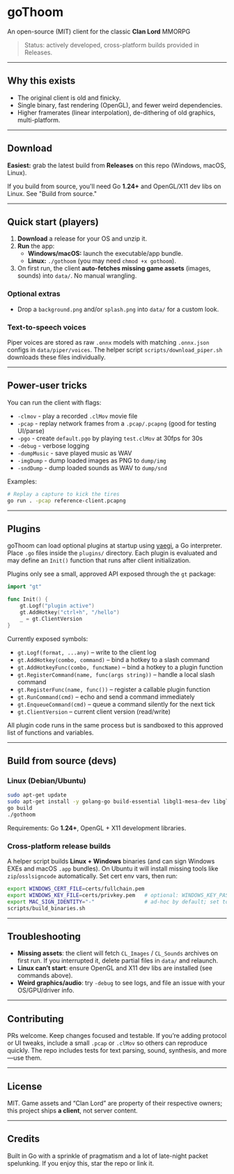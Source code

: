 # goThoom

An open-source (MIT) client for the classic **Clan Lord** MMORPG

> Status: actively developed, cross-platform builds provided in Releases.

---

## Why this exists

- The original client is old and finicky.
- Single binary, fast rendering (OpenGL), and fewer weird dependencies.
- Higher framerates (linear interpolation), de-dithering of old graphics, multi-platform.

---

## Download

**Easiest:** grab the latest build from **Releases** on this repo (Windows, macOS, Linux).

If you build from source, you'll need Go **1.24+** and OpenGL/X11 dev libs on Linux. See "Build from source."

---

## Quick start (players)

1. **Download** a release for your OS and unzip it.  
2. **Run** the app:
   - **Windows/macOS:** launch the executable/app bundle.
   - **Linux:** `./gothoom` (you may need `chmod +x gothoom`).
3. On first run, the client **auto-fetches missing game assets** (images, sounds) into `data/`. No manual wrangling.

### Optional extras
- Drop a `background.png` and/or `splash.png` into `data/` for a custom look.

### Text-to-speech voices
Piper voices are stored as raw `.onnx` models with matching `.onnx.json` configs in `data/piper/voices`. The helper script `scripts/download_piper.sh` downloads these files individually.

---

## Power-user tricks

You can run the client with flags:

- `-clmov` - play a recorded `.clMov` movie file
- `-pcap`  - replay network frames from a `.pcap/.pcapng` (good for testing UI/parse)  
- `-pgo`   - create `default.pgo` by playing `test.clMov` at 30fps for 30s  
- `-debug` - verbose logging
- `-dumpMusic` - save played music as WAV
- `-imgDump` - dump loaded images as PNG to `dump/img`
- `-sndDump` - dump loaded sounds as WAV to `dump/snd`

Examples:
```bash
# Replay a capture to kick the tires
go run . -pcap reference-client.pcapng
```

---

## Plugins

goThoom can load optional plugins at startup using [yaegi](https://github.com/traefik/yaegi), a Go interpreter.
Place `.go` files inside the `plugins/` directory. Each plugin is evaluated and may
define an `Init()` function that runs after client initialization.

Plugins only see a small, approved API exposed through the `gt` package:

```go
import "gt"

func Init() {
    gt.Logf("plugin active")
    gt.AddHotkey("ctrl+h", "/hello")
    _ = gt.ClientVersion
}
```

Currently exposed symbols:

- `gt.Logf(format, ...any)` – write to the client log
- `gt.AddHotkey(combo, command)` – bind a hotkey to a slash command
- `gt.AddHotkeyFunc(combo, funcName)` – bind a hotkey to a plugin function
- `gt.RegisterCommand(name, func(args string))` – handle a local slash command
- `gt.RegisterFunc(name, func())` – register a callable plugin function
- `gt.RunCommand(cmd)` – echo and send a command immediately
- `gt.EnqueueCommand(cmd)` – queue a command silently for the next tick
- `gt.ClientVersion` – current client version (read/write)

All plugin code runs in the same process but is sandboxed to this approved list of
functions and variables.

---

## Build from source (devs)

### Linux (Debian/Ubuntu)
```bash
sudo apt-get update
sudo apt-get install -y golang-go build-essential libgl1-mesa-dev libglu1-mesa-dev xorg-dev
go build
./gothoom
```
Requirements: Go **1.24+**, OpenGL + X11 development libraries.

### Cross-platform release builds
A helper script builds **Linux + Windows** binaries (and can sign Windows EXEs and macOS `.app` bundles). On Ubuntu it will install missing tools like `zip`/`osslsigncode` automatically. Set cert env vars, then run:
```bash
export WINDOWS_CERT_FILE=certs/fullchain.pem
export WINDOWS_KEY_FILE=certs/privkey.pem   # optional: WINDOWS_KEY_PASS, WINDOWS_CERT_NAME, WINDOWS_TIMESTAMP_URL
export MAC_SIGN_IDENTITY="-"                # ad-hoc by default; set to your certificate name to sign
scripts/build_binaries.sh
```

---

## Troubleshooting

- **Missing assets**: the client will fetch `CL_Images` / `CL_Sounds` archives on first run. If you interrupted it, delete partial files in `data/` and relaunch.
- **Linux can’t start**: ensure OpenGL and X11 dev libs are installed (see commands above).
- **Weird graphics/audio**: try `-debug` to see logs, and file an issue with your OS/GPU/driver info.

---

## Contributing

PRs welcome. Keep changes focused and testable. If you’re adding protocol or UI tweaks, include a small `.pcap` or `.clMov` so others can reproduce quickly. The repo includes tests for text parsing, sound, synthesis, and more—use them.

---

## License

MIT. Game assets and “Clan Lord” are property of their respective owners; this project ships **a client**, not server content.

---

## Credits

Built in Go with a sprinkle of pragmatism and a lot of late-night packet spelunking. If you enjoy this, star the repo or link it.
